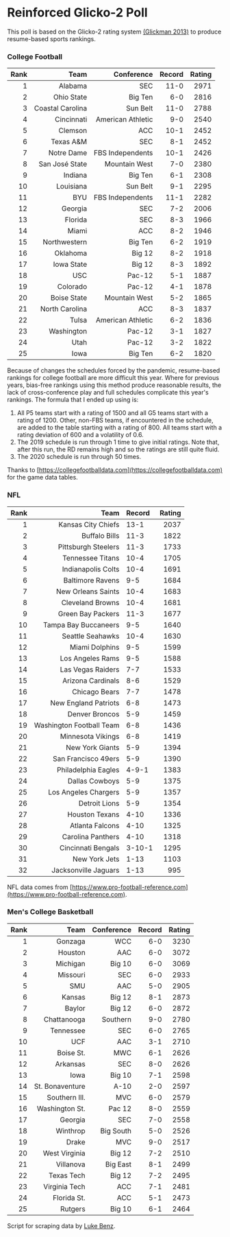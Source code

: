 # Reinforced Glicko-2 Poll

This poll is based on the Glicko-2 rating system [\(Glickman 2013\)](http://glicko.net/glicko/glicko2.pdf) to produce resume-based sports rankings.

### College Football
| Rank  | Team                 | Conference           | Record   | Rating |
| ---:  | ---:                 | ---:                 | ---:     | ---:   |
| 1     | Alabama              | SEC                  | 11-0     | 2971   |
| 2     | Ohio State           | Big Ten              | 6-0      | 2816   |
| 3     | Coastal Carolina     | Sun Belt             | 11-0     | 2788   |
| 4     | Cincinnati           | American Athletic    | 9-0      | 2540   |
| 5     | Clemson              | ACC                  | 10-1     | 2452   |
| 6     | Texas A&M            | SEC                  | 8-1      | 2452   |
| 7     | Notre Dame           | FBS Independents     | 10-1     | 2426   |
| 8     | San José State       | Mountain West        | 7-0      | 2380   |
| 9     | Indiana              | Big Ten              | 6-1      | 2308   |
| 10    | Louisiana            | Sun Belt             | 9-1      | 2295   |
| 11    | BYU                  | FBS Independents     | 11-1     | 2282   |
| 12    | Georgia              | SEC                  | 7-2      | 2006   |
| 13    | Florida              | SEC                  | 8-3      | 1966   |
| 14    | Miami                | ACC                  | 8-2      | 1946   |
| 15    | Northwestern         | Big Ten              | 6-2      | 1919   |
| 16    | Oklahoma             | Big 12               | 8-2      | 1918   |
| 17    | Iowa State           | Big 12               | 8-3      | 1892   |
| 18    | USC                  | Pac-12               | 5-1      | 1887   |
| 19    | Colorado             | Pac-12               | 4-1      | 1878   |
| 20    | Boise State          | Mountain West        | 5-2      | 1865   |
| 21    | North Carolina       | ACC                  | 8-3      | 1837   |
| 22    | Tulsa                | American Athletic    | 6-2      | 1836   |
| 23    | Washington           | Pac-12               | 3-1      | 1827   |
| 24    | Utah                 | Pac-12               | 3-2      | 1822   |
| 25    | Iowa                 | Big Ten              | 6-2      | 1820   |

Because of changes the schedules forced by the pandemic, resume-based rankings for college football are more difficult this year. Where for previous years, bias-free rankings using this method produce reasonable results, the lack of cross-conference play and full schedules complicate this year's rankings. The formula that I ended up using is:

1. All P5 teams start with a rating of 1500 and all G5 teams start with a rating of 1200. Other, non-FBS teams, if encountered in the schedule, are added to the table starting with a rating of 800. All teams start with a rating deviation of 600 and a volatility of 0.6.
2. The 2019 schedule is run through 1 time to give initial ratings. Note that, after this run, the RD remains high and so the ratings are still quite fluid.
3. The 2020 schedule is run through 50 times.

Thanks to [https://collegefootballdata.com](https://collegefootballdata.com) for the game data tables.

### NFL
| Rank  | Team                       | Record   | Rating |
| ---:  | ---:                       | :---     | ---:   |
| 1     | Kansas City Chiefs         | 13-1     | 2037   |
| 2     | Buffalo Bills              | 11-3     | 1822   |
| 3     | Pittsburgh Steelers        | 11-3     | 1733   |
| 4     | Tennessee Titans           | 10-4     | 1705   |
| 5     | Indianapolis Colts         | 10-4     | 1691   |
| 6     | Baltimore Ravens           | 9-5      | 1684   |
| 7     | New Orleans Saints         | 10-4     | 1683   |
| 8     | Cleveland Browns           | 10-4     | 1681   |
| 9     | Green Bay Packers          | 11-3     | 1677   |
| 10    | Tampa Bay Buccaneers       | 9-5      | 1640   |
| 11    | Seattle Seahawks           | 10-4     | 1630   |
| 12    | Miami Dolphins             | 9-5      | 1599   |
| 13    | Los Angeles Rams           | 9-5      | 1588   |
| 14    | Las Vegas Raiders          | 7-7      | 1533   |
| 15    | Arizona Cardinals          | 8-6      | 1529   |
| 16    | Chicago Bears              | 7-7      | 1478   |
| 17    | New England Patriots       | 6-8      | 1473   |
| 18    | Denver Broncos             | 5-9      | 1459   |
| 19    | Washington Football Team   | 6-8      | 1436   |
| 20    | Minnesota Vikings          | 6-8      | 1419   |
| 21    | New York Giants            | 5-9      | 1394   |
| 22    | San Francisco 49ers        | 5-9      | 1390   |
| 23    | Philadelphia Eagles        | 4-9-1    | 1383   |
| 24    | Dallas Cowboys             | 5-9      | 1375   |
| 25    | Los Angeles Chargers       | 5-9      | 1357   |
| 26    | Detroit Lions              | 5-9      | 1354   |
| 27    | Houston Texans             | 4-10     | 1336   |
| 28    | Atlanta Falcons            | 4-10     | 1325   |
| 29    | Carolina Panthers          | 4-10     | 1318   |
| 30    | Cincinnati Bengals         | 3-10-1   | 1295   |
| 31    | New York Jets              | 1-13     | 1103   |
| 32    | Jacksonville Jaguars       | 1-13     | 995    |

NFL data comes from [https://www.pro-football-reference.com](https://www.pro-football-reference.com).

### Men's College Basketball
| Rank  | Team                 | Conference | Record   | Rating |
| ---:  | ---:                 | ---:       | ---:     | ---:   |
| 1     | Gonzaga              | WCC        | 6-0      | 3230   |
| 2     | Houston              | AAC        | 6-0      | 3072   |
| 3     | Michigan             | Big 10     | 6-0      | 3069   |
| 4     | Missouri             | SEC        | 6-0      | 2933   |
| 5     | SMU                  | AAC        | 5-0      | 2905   |
| 6     | Kansas               | Big 12     | 8-1      | 2873   |
| 7     | Baylor               | Big 12     | 6-0      | 2872   |
| 8     | Chattanooga          | Southern   | 9-0      | 2780   |
| 9     | Tennessee            | SEC        | 6-0      | 2765   |
| 10    | UCF                  | AAC        | 3-1      | 2710   |
| 11    | Boise St.            | MWC        | 6-1      | 2626   |
| 12    | Arkansas             | SEC        | 8-0      | 2626   |
| 13    | Iowa                 | Big 10     | 7-1      | 2598   |
| 14    | St. Bonaventure      | A-10       | 2-0      | 2597   |
| 15    | Southern Ill.        | MVC        | 6-0      | 2579   |
| 16    | Washington St.       | Pac 12     | 8-0      | 2559   |
| 17    | Georgia              | SEC        | 7-0      | 2558   |
| 18    | Winthrop             | Big South  | 5-0      | 2526   |
| 19    | Drake                | MVC        | 9-0      | 2517   |
| 20    | West Virginia        | Big 12     | 7-2      | 2510   |
| 21    | Villanova            | Big East   | 8-1      | 2499   |
| 22    | Texas Tech           | Big 12     | 7-2      | 2495   |
| 23    | Virginia Tech        | ACC        | 7-1      | 2481   |
| 24    | Florida St.          | ACC        | 5-1      | 2473   |
| 25    | Rutgers              | Big 10     | 6-1      | 2464   |

Script for scraping data by [Luke Benz](https://github.com/lbenz730/NCAA_Hoops).
